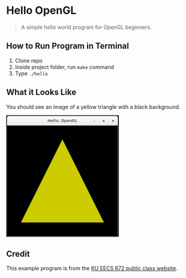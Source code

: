 # Hello OpenGL

> A simple hello world program for OpenGL beginners.

## How to Run Program in Terminal

1. Clone repo
2. Inside project folder, run `make` command
3. Type `./hello`

## What it Looks Like

You should see an image of a yellow triangle with a black background.

<img width="300" src="https://github.com/compscilauren/hello-opengl/blob/master/demo.png">

## Credit

This example program is from the 
[KU EECS 672 public class website](https://people.eecs.ku.edu/~jrmiller/Courses/OpenGL/HelloOpenGL/HelloOpenGLBasic/HelloOpenGLBasic.html "KU EECS 672 public class website").

